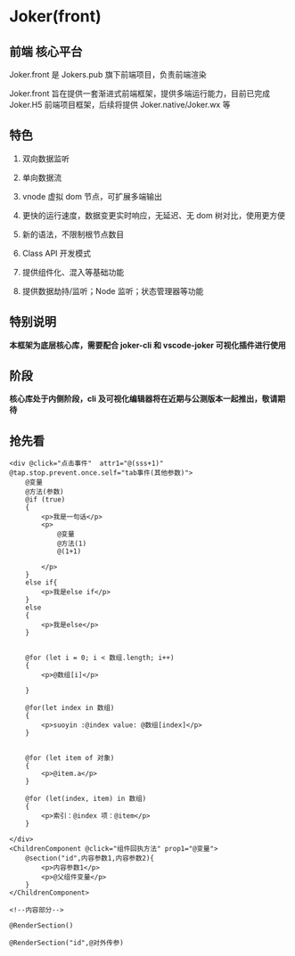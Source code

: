 # Joker(front)

## 前端 核心平台

Joker.front 是 Jokers.pub 旗下前端项目，负责前端渲染

Joker.front 旨在提供一套渐进式前端框架，提供多端运行能力，目前已完成 Joker.H5 前端项目框架，后续将提供 Joker.native/Joker.wx 等

## 特色

1. 双向数据监听

2. 单向数据流

3. vnode 虚拟 dom 节点，可扩展多端输出

4. 更快的运行速度，数据变更实时响应，无延迟、无 dom 树对比，使用更方便

5. 新的语法，不限制根节点数目

6. Class API 开发模式

7. 提供组件化、混入等基础功能

8. 提供数据劫持/监听；Node 监听；状态管理器等功能

## 特别说明

**本框架为底层核心库，需要配合 joker-cli 和 vscode-joker 可视化插件进行使用**

## 阶段

**核心库处于内侧阶段，cli 及可视化编辑器将在近期与公测版本一起推出，敬请期待**

## 抢先看

```
<div @click="点击事件"  attr1="@(sss+1)" @tap.stop.prevent.once.self="tab事件(其他参数)">
    @变量
    @方法(参数)
    @if (true)
    {
        <p>我是一句话</p>
        <p>
            @变量
            @方法(1)
            @(1+1)

        </p>
    }
    else if{
        <p>我是else if</p>
    }
    else
    {
        <p>我是else</p>
    }


    @for (let i = 0; i < 数组.length; i++)
    {
        <p>@数组[i]</p>

    }

    @for(let index in 数组)
    {
        <p>suoyin :@index value: @数组[index]</p>
    }


    @for (let item of 对象)
    {
        <p>@item.a</p>
    }

    @for (let(index, item) in 数组)
    {
        <p>索引：@index 项：@item</p>
    }

</div>
<ChildrenComponent @click="组件回执方法" prop1="@变量">
    @section("id",内容参数1,内容参数2){
        <p>内容参数1</p>
        <p>@父组件变量</p>
    }
</ChildrenComponent>

<!--内容部分-->

@RenderSection()

@RenderSection("id",@对外传参)
```
